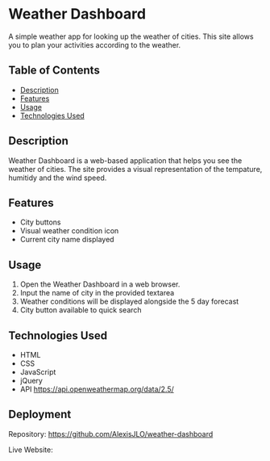 # Weather Dashboard

A simple weather app for looking up the weather of cities. This site allows you to plan your activities according to the weather.
## Table of Contents

- [Description](#description)
- [Features](#features)
- [Usage](#usage)
- [Technologies Used](#technologies-used)

## Description

Weather Dashboard is a web-based application that helps you see the weather of cities. The site provides a visual representation of the tempature, humitidy and the wind speed.

## Features

- City buttons
- Visual weather condition icon
- Current city name displayed

## Usage

1. Open the Weather Dashboard in a web browser.
2. Input the name of city in the provided textarea
3. Weather conditions will be displayed alongside the 5 day forecast
4. City button available to quick search

## Technologies Used

- HTML
- CSS
- JavaScript
- jQuery
- API https://api.openweathermap.org/data/2.5/

## Deployment

Repository: https://github.com/AlexisJLO/weather-dashboard

Live Website: 

